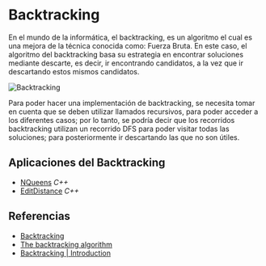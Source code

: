 # Backtracking
En el mundo de la informática, el backtracking, es un algoritmo el cual es una mejora de la
técnica conocida como: Fuerza Bruta. En este caso, el algoritmo del backtracking basa su estrategia
en encontrar soluciones mediante descarte, es decir, ir encontrando candidatos, a la vez que ir descartando estos mismos
candidatos.

![Backtracking](https://ivoroshilin.files.wordpress.com/2015/02/backtrack.png)

Para poder hacer una implementación de backtracking, se necesita tomar en cuenta que se deben utilizar
llamados recursivos, para poder acceder a los diferentes casos; por lo tanto, se podría decir que los recorridos backtracking
utilizan un recorrido DFS para poder visitar todas las soluciones; para posteriormente ir descartando las que no son útiles.

## Aplicaciones del Backtracking
- [NQueens](https://github.com/MarcosHT4/Algoritmica2repo/blob/master/algortimos/backtracking/Nqueens.cpp) _C++_
- [EditDistance](https://github.com/MarcosHT4/Algoritmica2repo/blob/master/algortimos/backtracking/EditDistanceBackT.cpp) _C++_

## Referencias
- [Backtracking](https://en.wikipedia.org/wiki/Backtracking)
- [The backtracking algorithm](https://www.cis.upenn.edu/~matuszek/cit594-2012/Pages/backtracking.html)
- [Backtracking | Introduction](https://www.geeksforgeeks.org/backtracking-introduction/)